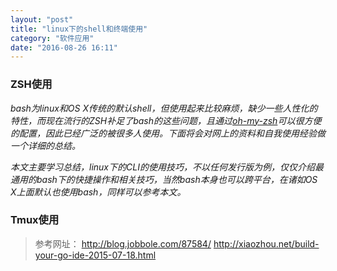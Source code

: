 ```yaml
---
layout: "post"
title: "linux下的shell和终端使用"
category: "软件应用"
date: "2016-08-26 16:11"
---
```



### ZSH使用
*bash为linux和OS X传统的默认shell，但使用起来比较麻烦，缺少一些人性化的特性，而现在流行的ZSH补足了bash的这些问题，且通过[oh-my-zsh](https://github.com/robbyrussell/oh-my-zsh)可以很方便的配置，因此已经广泛的被很多人使用。下面将会对网上的资料和自我使用经验做一个详细的总结。*

*本文主要学习总结，linux下的CLI的使用技巧，不以任何发行版为例，仅仅介绍最通用的bash下的快捷操作和相关技巧，当然bash本身也可以跨平台，在诸如OS X上面默认也使用bash，同样可以参考本文。*



### Tmux使用

<!-- more -->



> 参考网址：
> http://blog.jobbole.com/87584/
> http://xiaozhou.net/build-your-go-ide-2015-07-18.html
